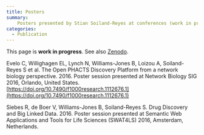 ```yaml
---
title: Posters
summary:
    Posters presented by Stian Soiland-Reyes at conferences (work in progress)
categories:
  - Publication
---
```


This page is **work in progress**.  See also [Zenodo](https://zenodo.org/search?page=1&size=20&q=%220000-0001-9842-9718%22&type=poster).

Evelo C, Willighagen EL, Lynch N, Williams-Jones B, Loizou A, Soiland-Reyes S et al. The Open PHACTS Discovery Platform from a network biology perspective. 2016. Poster session presented at Network Biology SIG 2016, Orlando, United States. [https://doi.org/10.7490/f1000research.1112676.1](https://doi.org/10.7490/f1000research.1112676.1)

Siebes R, de Boer V, Williams-Jones B, Soiland-Reyes S. Drug Discovery and Big Linked Data. 2016. Poster session presented at Semantic Web Applications and Tools for Life Sciences (SWAT4LS) 2016, Amsterdam, Netherlands.


